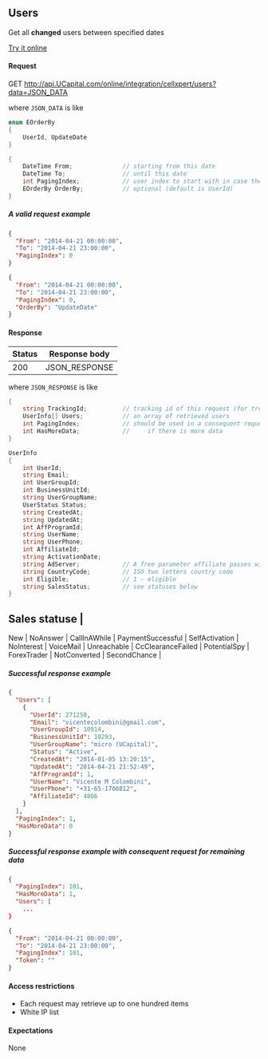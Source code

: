 ﻿## Users

Get all **changed** users between specified dates

[Try it online](http://api.UCapital.com/nunit/page/online.html)


#### Request

GET http://api.UCapital.com/online/integration/cellxpert/users?data=JSON_DATA

where `JSON_DATA` is like

```C#
enum EOrderBy
{
    UserId, UpdateDate
}

{
    DateTime From;              // starting from this date
    DateTime To;                // until this date
    int PagingIndex;            // user index to start with in case there are more results
    EOrderBy OrderBy;			// optional (default is UserId)
}
```

##### A valid request example

```json
{
  "From": "2014-04-21 00:00:00",
  "To": "2014-04-21 23:00:00",
  "PagingIndex": 0
}

{
  "From": "2014-04-21 00:00:00",
  "To": "2014-04-21 23:00:00",
  "PagingIndex": 0,
  "OrderBy": "UpdateDate"
}
```



#### Response

Status | Response body
-------|--------------
200    | JSON_RESPONSE

where `JSON_RESPONSE` is like

```C#
{
    string TrackingId;          // tracking id of this request (for troubleshooting...)
    UserInfo[] Users;           // an array of retrieved users
    int PagingIndex;            // should be used in a consequent request
    int HasMoreData;            //     if there is more data
}

UserInfo
{
    int UserId;
    string Email;
    int UserGroupId;
    int BusinessUnitId;
    string UserGroupName;
    UserStatus Status;
    string CreatedAt;
    string UpdatedAt;
    int AffProgramId;
    string UserName;
    string UserPhone;
    int AffiliateId;
    string ActivationDate;
    string AdServer;            // A free parameter affiliate passes with registration
    string CountryCode;         // ISO two letters country code
    int Eligible;               // 1 - eligible
    string SalesStatus;         // see statuses below
}
```

Sales statuse |
-------------
New |
NoAnswer |
CallInAWhile |
PaymentSuccessful |
SelfActivation |
NoInterest |
VoiceMail |
Unreachable |
CcClearanceFailed |
PotentialSpy |
ForexTrader |
NotConverted |
SecondChance |



##### Successful response example

```json
{
  "Users": [
    {
      "UserId": 271250,
      "Email": "vicentecolombini@gmail.com",
      "UserGroupId": 10914,
      "BusinessUnitId": 10293,
      "UserGroupName": "micro (UCapital)",
      "Status": "Active",
      "CreatedAt": "2014-01-05 13:20:15",
      "UpdatedAt": "2014-04-21 21:52:49",
      "AffProgramId": 1,
      "UserName": "Vicente M Colombini",
      "UserPhone": "+31-65-1700812",
      "AffiliateId": 4866
    }
  ],
  "PagingIndex": 1,
  "HasMoreData": 0
}
```

##### Successful response example with consequent request for remaining data

```json
{
  "PagingIndex": 101,
  "HasMoreData": 1,
  "Users": [
    ...
}
```


```json
{
  "From": "2014-04-21 00:00:00",
  "To": "2014-04-21 23:00:00",
  "PagingIndex": 101,
  "Token": ""
}
```


#### Access restrictions

- Each request may retrieve up to one hundred items
- White IP list


#### Expectations

None
